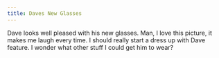 ```yaml
---
title: Daves New Glasses
---
```

Dave looks well pleased with his new glasses. Man, I love this picture, it makes me laugh every time. I should really start a dress up with Dave feature. I wonder what other stuff I could get him to wear?